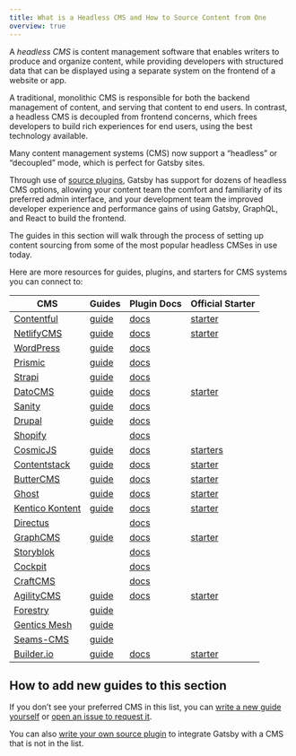 ```yaml
---
title: What is a Headless CMS and How to Source Content from One
overview: true
---
```


A _headless CMS_ is content management software that enables writers to produce and organize content, while providing developers with structured data that can be displayed using a separate system on the frontend of a website or app.

A traditional, monolithic CMS is responsible for both the backend management of content, and serving that content to end users. In contrast, a headless CMS is decoupled from frontend concerns, which frees developers to build rich experiences for end users, using the best technology available.

Many content management systems (CMS) now support a “headless” or “decoupled” mode, which is perfect for Gatsby sites.

Through use of [source plugins](/plugins/?=source), Gatsby has support for dozens of headless CMS options, allowing your content team the comfort and familiarity of its preferred admin interface, and your development team the improved developer experience and performance gains of using Gatsby, GraphQL, and React to build the frontend.

The guides in this section will walk through the process of setting up content sourcing from some of the most popular headless CMSes in use today.

<GuideList slug={props.slug} />

<!--
  Ordering in this section is driven by Gatsby plugin downloads (/plugins/?=gatsby-source-) & CMS vendor size/adoption.
-->

Here are more resources for guides, plugins, and starters for CMS systems you can connect to:

| CMS                                           | Guides                                                                           | Plugin Docs                                          | Official Starter                                                    |
| --------------------------------------------- | -------------------------------------------------------------------------------- | ---------------------------------------------------- | ------------------------------------------------------------------- |
| [Contentful](https://www.contentful.com/)     | [guide](/docs/sourcing-from-contentful/)                                         | [docs](/packages/gatsby-source-contentful)           | [starter](/starters/contentful-userland/gatsby-contentful-starter/) |
| [NetlifyCMS](https://www.netlifycms.org/)     | [guide](/docs/sourcing-from-netlify-cms/)                                        | [docs](/packages/gatsby-plugin-netlify-cms)          | [starter](/starters/netlify-templates/gatsby-starter-netlify-cms/)  |
| [WordPress](https://www.wordpress.com/)       | [guide](/docs/sourcing-from-wordpress/)                                          | [docs](/packages/gatsby-source-wordpress)            |                                                                     |
| [Prismic](https://www.prismic.io/)            | [guide](/docs/sourcing-from-prismic/)                                            | [docs](/packages/gatsby-source-prismic)              |                                                                     |
| [Strapi](https://strapi.io/)                  | [guide](/blog/2018-1-18-strapi-and-gatsby/)                                      | [docs](/packages/gatsby-source-strapi)               |
| [DatoCMS](https://www.datocms.com/)           | [guide](https://www.gatsbyjs.com/guides/datocms/)                                | [docs](/packages/gatsby-source-datocms)              | [starter](/starters/datocms/gatsby-portfolio/)                      |
| [Sanity](https://www.sanity.io/)              | [guide](/docs/sourcing-from-sanity)                                              | [docs](/packages/gatsby-source-sanity/)              |
| [Drupal](https://www.drupal.com/)             | [guide](/docs/sourcing-from-drupal/)                                             | [docs](/packages/gatsby-source-drupal)               |                                                                     |
| [Shopify](https://www.shopify.com/)           |                                                                                  | [docs](/packages/gatsby-source-shopify)              |                                                                     |
| [CosmicJS](https://cosmicjs.com/)             | [guide](/blog/2018-06-07-build-a-gatsby-blog-using-the-cosmic-js-source-plugin/) | [docs](/packages/gatsby-source-cosmicjs)             | [starters](/starters/?s=cosmicjs&v=2)                               |
| [Contentstack](https://www.contentstack.com/) | [guide](/docs/sourcing-from-contentstack)                                        | [docs](/packages/gatsby-source-contentstack)         | [starter](/starters/contentstack/gatsby-starter-contentstack/)      |
| [ButterCMS](https://buttercms.com/)           | [guide](/docs/sourcing-from-buttercms/)                                          | [docs](/packages/gatsby-source-buttercms)            | [starter](/starters/ButterCMS/gatsby-starter-buttercms/)            |
| [Ghost](https://ghost.org/)                   | [guide](/docs/sourcing-from-ghost/)                                              | [docs](/packages/gatsby-source-ghost/)               | [starter](/starters/TryGhost/gatsby-starter-ghost/)                 |
| [Kentico Kontent](https://kontent.ai/)        | [guide](/docs/sourcing-from-kentico-kontent)                                     | [docs](/packages/@kentico/gatsby-source-kontent)     | [starter](/starters/Kentico/gatsby-starter-kontent/)                |
| [Directus](https://directus.io/)              |                                                                                  | [docs](/packages/gatsby-source-directus)             |
| [GraphCMS](https://graphcms.com/)             | [guide](/docs/sourcing-from-graphcms)                                            | [docs](/packages/gatsby-source-graphql)              | [starter](/starters/GraphCMS/gatsby-graphcms-tailwindcss-example/)  |
| [Storyblok](https://www.storyblok.com/)       |                                                                                  | [docs](/packages/gatsby-source-storyblok)            |
| [Cockpit](https://getcockpit.com/)            |                                                                                  | [docs](/packages/gatsby-plugin-cockpit)              |
| [CraftCMS](https://craftcms.com/)             |                                                                                  | [docs](/packages/gatsby-source-craftcms)             |
| [AgilityCMS](https://agilitycms.com/)         | [guide](/docs/sourcing-from-agilitycms/)                                         | [docs](/packages/@agility/gatsby-source-agilitycms/) | [starter](/starters/agility/agility-gatsby-starter/)                |
| [Forestry](https://forestry.io/)              | [guide](/docs/sourcing-from-forestry/)                                           |                                                      |                                                                     |
| [Gentics Mesh](https://getmesh.io)            | [guide](/docs/sourcing-from-gentics-mesh)                                        |                                                      |                                                                     |
| [Seams-CMS](https://seams-cms.com/)           | [guide](/docs/sourcing-from-seams-cms)                                           |                                                      |                                                                     |
| [Builder.io](https://www.bulider.io/)         | [guide](/docs/sourcing-from-builder-io/)                                         | [docs](/packages/@builder.io/gatsby/)                | [starter](https://github.com/BuilderIO/gatsby-starter-builder)      |

## How to add new guides to this section

If you don’t see your preferred CMS in this list, you can [write a new guide yourself](/contributing/how-to-contribute/) or [open an issue to request it](https://github.com/gatsbyjs/gatsby/issues/new/choose).

You can also [write your own source plugin](/docs/creating-a-source-plugin/) to integrate Gatsby with a CMS that is not in the list.
